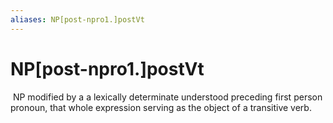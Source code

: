 ```yaml
---
aliases: NP[post-npro1.]postVt
---
```

# NP[post-npro1.]postVt

 NP modified by a a lexically determinate understood preceding first person pronoun, that whole expression serving as the object of a transitive verb.